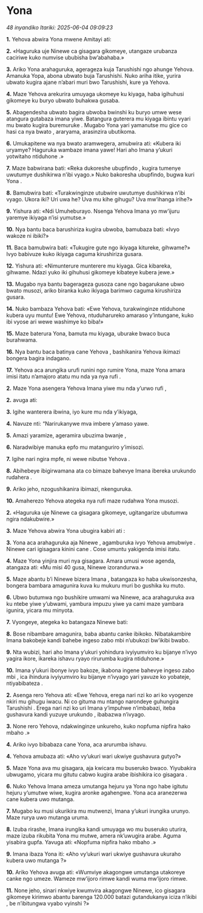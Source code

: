 # Yona
*48 inyandiko*
*Itariki: 2025-06-04 09:09:23*

**1.** Yehova abwira Yona mwene Amitayi ati:

**2.** «Haguruka uje Ninewe ca gisagara gikomeye, utangaze urubanza caciriwe kuko numvise ububisha bw’abahaba.»

**3.** Ariko Yona arahaguruka, agerageza kuja Tarushishi ngo ahunge Yehova. Amanuka Yopa, abona ubwato buja Tarushishi. Nuko ariha itike, yurira ubwato kugira ajane n’abari muri bwo Tarushishi, kure ya Yehova.

**4.** Maze Yehova arekurira umuyaga ukomeye ku kiyaga, haba igihuhusi gikomeye ku buryo ubwato buhakwa gusaba.

**5.** Abagendesha ubwato bagira ubwoba bwinshi ku buryo umwe wese atangura gutabaza imana yiwe. Batangura guterera mu kiyaga ibintu vyari mu bwato kugira buremuruke . Mugabo Yona yari yamanutse mu gice co hasi ca nya bwato , araryama, arasinzira ubutikoma.

**6.** Umukapitene wa nya bwato aramwegera, amubwira ati: «Kubera iki uryamye? Haguruka wambaze imana yawe! Hari aho Imana y’ukuri yotwitaho ntiduhone .»

**7.** Maze babwirana bati: «Reka dukoreshe ubupfindo , kugira tumenye uwutumye dushikirwa n’ibi vyago.» Nuko bakoresha ubupfindo, bugwa kuri Yona .

**8.** Bamubwira bati: «Turakwinginze utubwire uwutumye dushikirwa n’ibi vyago. Ukora iki? Uri uwa he? Uva mu kihe gihugu? Uva mw’ihanga irihe?»

**9.** Yishura ati: «Ndi Umuheburayo. Nsenga Yehova Imana yo mw’ijuru yaremye ikiyaga n’isi yumutse.»

**10.** Nya bantu baca barushiriza kugira ubwoba, bamubaza bati: «Ivyo wakoze ni ibiki?»

**11.** Baca bamubwira bati: «Tukugire gute ngo ikiyaga kitureke, gihwame?» Ivyo babivuze kuko ikiyaga caguma kirushiriza gusara.

**12.** Yishura ati: «Nimunterure munterere mu kiyaga. Gica kibareka, gihwame. Ndazi yuko iki gihuhusi gikomeye kibateye kubera jewe.»

**13.** Mugabo nya bantu bagerageza gusoza cane ngo bagarukane ubwo bwato musozi, ariko biranka kuko ikiyaga barimwo caguma kirushiriza gusara.

**14.** Nuko bambaza Yehova bati: «Ewe Yehova, turakwinginze ntiduhone kubera uyu muntu! Ewe Yehova, ntuduharureko amaraso y’intungane, kuko ibi vyose ari wewe washimye ko biba!»

**15.** Maze baterura Yona, bamuta mu kiyaga, uburake bwaco buca burahwama.

**16.** Nya bantu baca batinya cane Yehova , bashikanira Yehova ikimazi bongera bagira indagano.

**17.** Yehova aca arungika urufi runini ngo rumire Yona, maze Yona amara imisi itatu n’amajoro atatu mu nda ya nya rufi .

**2.** Maze Yona asengera Yehova Imana yiwe mu nda y’urwo rufi ,

**2.** avuga ati:

**3.** Igihe wanterera ibwina, iyo kure mu nda y’ikiyaga,

**4.** Navuze nti: “Narirukanywe mva imbere y’amaso yawe.

**5.** Amazi yaramize, ageramira ubuzima bwanje ,

**6.** Naradwibiye manuka epfo mu matanguriro y’imisozi.

**7.** Igihe nari ngira mpfe, ni wewe nibutse Yehova .

**8.** Abihebeye ibigirwamana ata co bimaze bahevye Imana ibereka urukundo rudahera .

**9.** Ariko jeho, nzogushikanira ibimazi, nkenguruka.

**10.** Amaherezo Yehova ategeka nya rufi maze rudahwa Yona musozi.

**2.** «Haguruka uje Ninewe ca gisagara gikomeye, ugitangarize ubutumwa ngira ndakubwire.»

**3.** Maze Yehova abwira Yona ubugira kabiri ati :

**3.** Yona aca arahaguruka aja Ninewe , agamburuka ivyo Yehova amubwiye . Ninewe cari igisagara kinini cane . Cose umuntu yakigenda imisi itatu.

**4.** Maze Yona yinjira muri nya gisagara. Amara umusi wose agenda, atangaza ati: «Mu misi 40 gusa, Ninewe izorandurwa.»

**5.** Maze abantu b’i Ninewe bizera Imana , batangaza ko haba ukwisonzesha, bongera bambara amagunira kuva ku mukuru muri bo gushika ku muto.

**6.** Ubwo butumwa ngo bushikire umwami wa Ninewe, aca arahaguruka ava ku ntebe yiwe y’ubwami, yambura impuzu yiwe ya cami maze yambara igunira, yicara mu minyota.

**7.** Vyongeye, ategeka ko batangaza Ninewe bati:

**8.** Bose nibambare amagunira, baba abantu canke ibikoko. Nibatakambire Imana bakobeje kandi bahebe ingeso zabo mbi n’ubukozi bw’ikibi bwabo.

**9.** Nta wubizi, hari aho Imana y’ukuri yohindura ivyiyumviro ku bijanye n’ivyo yagira ikore, ikareka ishavu ryayo rirurumba kugira ntiduhone.»

**10.** Imana y’ukuri ibonye ivyo bakoze, ikabona ingene bahevye ingeso zabo mbi , ica ihindura ivyiyumviro ku bijanye n’ivyago yari yavuze ko yobateje, ntiyabibateza .

**2.** Asenga rero Yehova ati: «Ewe Yehova, erega nari nzi ko ari ko vyogenze nkiri mu gihugu iwacu. Ni co gituma mu ntango narondeye guhungira Tarushishi . Erega nari nzi ko uri Imana y’impuhwe n’imbabazi, iteba gushavura kandi yuzuye urukundo , ibabazwa n’ivyago.

**3.** None rero Yehova, ndakwinginze unkureho, kuko nopfuma nipfira hako mbaho .»

**4.** Ariko ivyo bibabaza cane Yona, aca arurumba ishavu.

**4.** Yehova amubaza ati: «Aho vy’ukuri wari ukwiye gushavura gutyo?»

**5.** Maze Yona ava mu gisagara, aja kwicara mu buseruko bwaco. Yiyubakira ubwugamo, yicara mu gitutu cabwo kugira arabe ibishikira ico gisagara .

**6.** Nuko Yehova Imana ameza umutanga hejuru ya Yona ngo habe igitutu hejuru y’umutwe wiwe, kugira aronke agahengwe. Yona aca aranezerwa cane kubera uwo mutanga.

**7.** Mugabo ku musi ukurikira mu mutwenzi, Imana y’ukuri irungika urunyo. Maze rurya uwo mutanga uruma.

**8.** Izuba rirashe, Imana irungika kandi umuyaga wo mu buseruko uturira, maze izuba rikubita Yona mu mutwe, amera nk’uwugira arabe. Aguma yisabira gupfa. Yavuga ati: «Nopfuma nipfira hako mbaho .»

**9.** Imana ibaza Yona iti: «Aho vy’ukuri wari ukwiye gushavura ukuraho kubera uwo mutanga ?»

**10.** Ariko Yehova avuga ati: «Wumviye akagongwe umutanga utakoreye canke ngo umeze. Wameze mw’ijoro rimwe kandi wuma mw’ijoro rimwe.

**11.** None jeho, sinari nkwiye kwumvira akagongwe Ninewe, ico gisagara gikomeye kirimwo abantu barenga 120.000 batazi gutandukanya iciza n’ikibi , be n’ibitungwa vyabo vyinshi ?»

